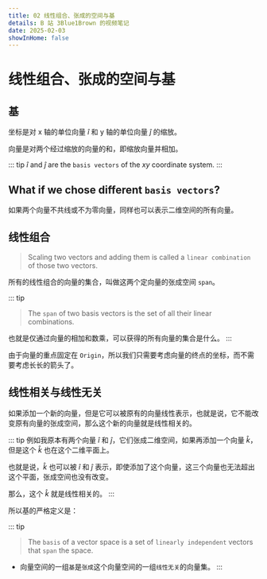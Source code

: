 ```yaml
---
title: 02 线性组合、张成的空间与基
details: B 站 3Blue1Brown 的视频笔记
date: 2025-02-03
showInHome: false
---
```


# 线性组合、张成的空间与基

## 基

坐标是对 x 轴的单位向量 $\hat i$ 和 y 轴的单位向量 $\hat j$ 的缩放。

向量是对两个经过缩放的向量的和，即缩放向量并相加。

::: tip
$\hat{i}$ and $\hat{j}$ are the `basis vectors` of the $xy$ coordinate system.
:::

## What if we chose different `basis vectors`?

如果两个向量不共线或不为零向量，同样也可以表示二维空间的所有向量。

## 线性组合

> Scaling two vectors and adding them is called a `linear combination` of those two vectors.

所有的线性组合的向量的集合，叫做这两个定向量的张成空间 `span`。

::: tip
> The `span` of two basis vectors is the set of all their linear combinations.

也就是仅通过向量的相加和数乘，可以获得的所有向量的集合是什么。
:::

由于向量的重点固定在 `Origin`，所以我们只需要考虑向量的终点的坐标，而不需要考虑长长的箭头了。

## 线性相关与线性无关

如果添加一个新的向量，但是它可以被原有的向量线性表示，也就是说，它不能改变原有向量的张成空间，那么这个新的向量就是线性相关的。

::: tip
例如我原本有两个向量 $\hat{i}$ 和 $\hat{j}$，它们张成二维空间，如果再添加一个向量 $\hat{k}$，但是这个 $\hat{k}$ 也在这个二维平面上。

也就是说，$\hat{k}$ 也可以被 $\hat{i}$ 和 $\hat{j}$ 表示，即使添加了这个向量，这三个向量也无法超出这个平面，张成空间也没有改变。

那么，这个 $\hat{k}$ 就是线性相关的。
:::

所以基的严格定义是：

::: tip
> The `basis` of a vector space is a set of `linearly independent` vectors that `span` the space.

- 向量空间的一组`基`是`张成`这个向量空间的一组`线性无关`的向量集。
:::
